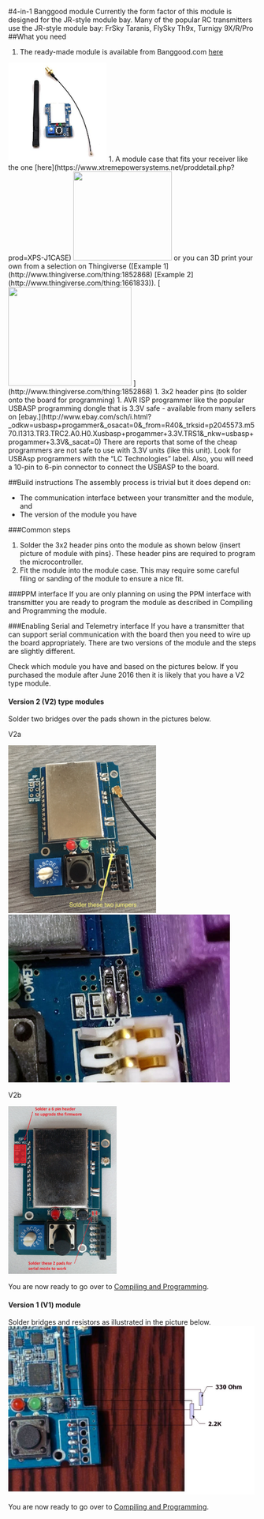
#4-in-1 Banggood module
Currently the form factor of this module is designed for the JR-style module bay. Many of the popular RC transmitters use the JR-style module bay: FrSky Taranis, FlySky Th9x, Turnigy 9X/R/Pro
##What you need
1. The ready-made module is available from Banggood.com [here](http://www.banggood.com/2_4G-CC2500-A7105-Flysky-Frsky-Devo-DSM2-Multiprotocol-TX-Module-With-Antenna-p-1048377.html)  
 <img src="images/4-in-1_Module_BG.jpeg" width="200" height="200" /> 
1. A module case that fits your receiver like the one [here](https://www.xtremepowersystems.net/proddetail.php?prod=XPS-J1CASE)  
 <img src="https://www.xtremepowersystems.net/prodimages/j1case.jpg" width="200" height="180" />  
  or you can 3D print your own from a selection on Thingiverse ([Example 1](http://www.thingiverse.com/thing:1852868) [Example 2](http://www.thingiverse.com/thing:1661833)).  
 [<img src="http://thingiverse-production-new.s3.amazonaws.com/renders/55/1c/cb/0a/e4/5d2c2b06be7f3f6f8f0ab4638dd7c6fc_preview_featured.jpg" width="250" height="200" /> ](http://www.thingiverse.com/thing:1852868)
1. 3x2 header pins (to solder onto the board for programming) 
1. AVR ISP programmer like the popular USBASP programming dongle that is 3.3V safe - available from many sellers on [ebay.](http://www.ebay.com/sch/i.html?_odkw=usbasp+progammer&_osacat=0&_from=R40&_trksid=p2045573.m570.l1313.TR3.TRC2.A0.H0.Xusbasp+progammer+3.3V.TRS1&_nkw=usbasp+progammer+3.3V&_sacat=0)  There are reports that some of the cheap programmers are not safe to use with 3.3V units (like this unit).  Look for USBAsp programmers with the “LC Technologies” label.  Also, you will need a 10-pin to 6-pin connector to connect the USBASP to the board. 


##Build instructions
The assembly process is trivial but it does depend on:
- The communication interface between your transmitter and the module, and
- The version of the module you have

###Common steps

1. Solder the 3x2 header pins onto the module as shown below {insert picture of module with pins}.  These header pins are required to program the microcontroller. 
1. Fit the module into the module case. This may require some careful filing or sanding of the module to ensure a nice fit.

###PPM interface
If you are only planning on using the PPM interface with transmitter you are ready to program the module as described in Compiling and Programming the module.

###Enabling Serial and Telemetry interface
If you have a transmitter that can support serial communication with the board then you need to wire up the board appropriately. There are two versions of the module and the steps are slightly different.

Check which module you have and based on the pictures below.  If you purchased the module after June 2016 then it is likely that you have a V2 type module.  

#### **Version 2 (V2) type modules** 

Solder two bridges over the pads shown in the pictures below. 
 
V2a

<img src="images/V2a_Serial_Enable.jpeg" width="300" height="340" /> 
<img src="images/V2a_zoom_Serial_Enable.jpeg" width="450" height="340" /> 

V2b

<img src="images/V2b_Serial_Enable.jpeg" width="220" height="340" /> 

You are now ready to go over to [Compiling and Programming](Compiling.md).

#### **Version 1 (V1) module** 

Solder bridges and resistors as illustrated in the picture below.
<img src="images/V1_Serial_Enable.jpeg" width="500" height="340" /> 

You are now ready to go over to [Compiling and Programming](Compiling.md).
